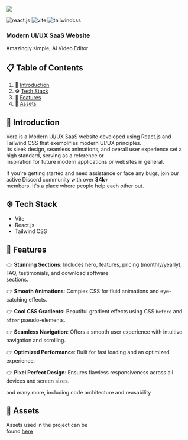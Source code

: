 ![](https://33333.cdn.cke-cs.com/kSW7V9NHUXugvhoQeFaf/images/0e0b74f775e85aefd6981b7a42280dbd4dda2e67cfa8ca79.png)

![react.js](https://img.shields.io/badge/-React_JS-black?style=for-the-badge&logoColor=white&logo=react&color=61DAFB) ![vite](https://img.shields.io/badge/-Vite-black?style=for-the-badge&logoColor=white&logo=vite&color=646CFF) ![tailwindcss](https://img.shields.io/badge/-Tailwind_CSS-black?style=for-the-badge&logoColor=white&logo=tailwindcss&color=06B6D4)

### Modern UI/UX SaaS Website

Amazingly simple, Ai Video Editor

## 📋 Table of Contents

1.  🤖 [Introduction](#introduction)
2.  ⚙️ [Tech Stack](#tech-stack)
3.  🔋 [Features](#features)
4.  🔗 [Assets](#links)

## 🤖 Introduction

Vora is a Modern UI/UX SaaS website developed using React.js and Tailwind CSS that exemplifies modern UI/UX principles.  
Its sleek design, seamless animations, and overall user experience set a high standard, serving as a reference or  
inspiration for future modern applications or websites in general.

If you're getting started and need assistance or face any bugs, join our active Discord community with over **34k+**  
members. It's a place where people help each other out.

## ⚙️ Tech Stack

*   Vite
*   React.js
*   Tailwind CSS

## 🔋 Features

👉 **Stunning Sections**: Includes hero, features, pricing (monthly/yearly), FAQ, testimonials, and download software  
sections.

👉 **Smooth Animations**: Complex CSS for fluid animations and eye-catching effects.

👉 **Cool CSS Gradients**: Beautiful gradient effects using CSS `before` and `after` pseudo-elements.

👉 **Seamless Navigation**: Offers a smooth user experience with intuitive navigation and scrolling.

👉 **Optimized Performance**: Built for fast loading and an optimized experience.

👉 **Pixel Perfect Design**: Ensures flawless responsiveness across all devices and screen sizes.

and many more, including code architecture and reusability

## 🔗 Assets

Assets used in the project can be  
found [here](https://drive.google.com/drive/folders/12ebhlwj6ORqd0s3S9MdAIBzcT5jBJHS2?usp=sharing)